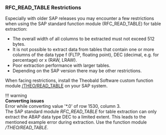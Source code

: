 
### RFC_READ_TABLE Restrictions
Especially with older SAP releases you may encounter a few restrictions when using the SAP standard function module (RFC_READ_TABLE) for table extraction:

- The overall width of all columns to be extracted must not exceed 512 bytes.
- It is not possible to extract data from tables that contain one or more columns of the data type f (FLTP, floating point), DEC (decimal, e.g. for percentage) or x (RAW, LRAW).
- Poor extraction performance with larger tables.
- Depending on the SAP version there may be other restrictions. 
 
When facing restrictions, install the Theobald Software custom function module [/THEO/READ_TABLE](site:documentation/setup-in-sap/custom-function-module-for-table-extraction#installation-of-theoread_table) on your SAP system. 

!!! warning  
	**Converting issues**<br>
	Error while converting value '\*.0' of row 1530, column 3.<br>
	The SAP standard module *RFC_READ_TABLE* for table extraction can only extract the ABAP data type DEC to a limited extent. This leads to the mentioned example error during extraction.
	Use the function module */THEO/READ_TABLE*.

